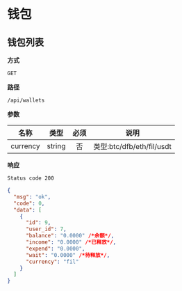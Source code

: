 # 钱包

## 钱包列表

**方式**

`GET`

**路径**

`/api/wallets`

**参数**

|   名称   |  类型  | 必须 |           说明            |
| :------: | :----: | :--: | :-----------------------: |
| currency | string |  否  | 类型:btc/dfb/eth/fil/usdt |

**响应**

`Status code 200`

```json
{
  "msg": "ok",
  "code": 0,
  "data": [
    {
      "id": 9,
      "user_id": 7,
      "balance": "0.0000" /*余额*/,
      "income": "0.0000" /*已释放*/,
      "expend": "0.0000",
      "wait": "0.0000" /*待释放*/,
      "currency": "fil"
    }
  ]
}
```
